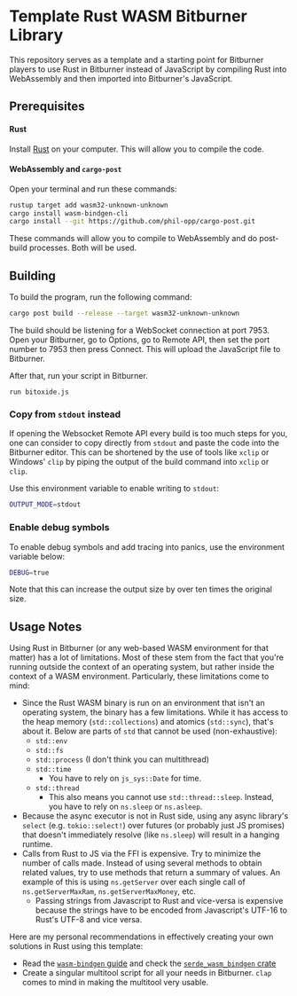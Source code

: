 # Template Rust WASM Bitburner Library

This repository serves as a template and a starting point for Bitburner players to use Rust in Bitburner instead of JavaScript by compiling Rust into WebAssembly and then imported into Bitburner's JavaScript.

## Prerequisites

#### Rust

Install [Rust](https://rustup.rs/) on your computer. This will allow you to compile the code.

#### WebAssembly and `cargo-post`

Open your terminal and run these commands:

```bash
rustup target add wasm32-unknown-unknown
cargo install wasm-bindgen-cli
cargo install --git https://github.com/phil-opp/cargo-post.git
```

These commands will allow you to compile to WebAssembly and do post-build processes. Both will be used.

## Building

To build the program, run the following command:

```bash
cargo post build --release --target wasm32-unknown-unknown
```

The build should be listening for a WebSocket connection at port 7953. Open your Bitburner, go to Options, go to Remote API, then set the port number to 7953 then press Connect. This will upload the JavaScript file to Bitburner.

After that, run your script in Bitburner.

```
run bitoxide.js
```

### Copy from `stdout` instead

If opening the Websocket Remote API every build is too much steps for you, one can consider to copy directly from `stdout` and paste the code into the Bitburner editor. This can be shortened by the use of tools like `xclip` or Windows' `clip` by piping the output of the build command into `xclip` or `clip`.

Use this environment variable to enable writing to `stdout`:

```bash
OUTPUT_MODE=stdout
```

### Enable debug symbols

To enable debug symbols and add tracing into panics, use the environment variable below:

```bash
DEBUG=true
```

Note that this can increase the output size by over ten times the original size.

## Usage Notes

Using Rust in Bitburner (or any web-based WASM environment for that matter) has a lot of limitations. Most of these stem from the fact that you're running outside the context of an operating system, but rather inside the context of a WASM environment. Particularly, these limitations come to mind:

- Since the Rust WASM binary is run on an environment that isn't an operating system, the binary has a few limitations. While it has access to the heap memory (`std::collections`) and atomics (`std::sync`), that's about it. Below are parts of `std` that cannot be used (non-exhaustive):
    - `std::env`
    - `std::fs`
    - `std::process` (I don't think you can multithread)
    - `std::time`
        - You have to rely on `js_sys::Date` for time.
    - `std::thread`
        - This also means you cannot use `std::thread::sleep`. Instead, you have to rely on `ns.sleep` or `ns.asleep`.
- Because the async executor is not in Rust side, using any async library's `select` (e.g. `tokio::select!`) over futures (or probably just JS promises) that doesn't immediately resolve (like `ns.sleep`) will result in a hanging runtime.
- Calls from Rust to JS via the FFI is expensive. Try to minimize the number of calls made. Instead of using several methods to obtain related values, try to use methods that return a summary of values. An example of this is using `ns.getServer` over each single call of `ns.getServerMaxRam`, `ns.getServerMaxMoney`, etc.
    - Passing strings from Javascript to Rust and vice-versa is expensive because the strings have to be encoded from Javascript's UTF-16 to Rust's UTF-8 and vice versa.

Here are my personal recommendations in effectively creating your own solutions in Rust using this template:

- Read the [`wasm-bindgen` guide](https://rustwasm.github.io/wasm-bindgen/) and check the [`serde_wasm_bindgen` crate](https://docs.rs/serde-wasm-bindgen)
- Create a singular multitool script for all your needs in Bitburner. `clap` comes to mind in making the multitool very usable.
